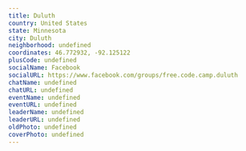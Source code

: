 ```yaml
---
title: Duluth
country: United States
state: Minnesota
city: Duluth
neighborhood: undefined
coordinates: 46.772932, -92.125122
plusCode: undefined
socialName: Facebook
socialURL: https://www.facebook.com/groups/free.code.camp.duluth
chatName: undefined
chatURL: undefined
eventName: undefined
eventURL: undefined
leaderName: undefined
leaderURL: undefined
oldPhoto: undefined
coverPhoto: undefined
---
```

